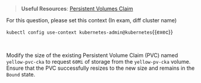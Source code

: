 
> <strong>Useful Resources</strong>: [Persistent Volumes Claim](https://kubernetes.io/docs/concepts/storage/persistent-volumes/)

For this question, please set this context (In exam, diff cluster name)

`kubectl config use-context kubernetes-admin@kubernetes`{{exec}}

<br>

Modify the size of the existing Persistent Volume Claim (PVC) named `yellow-pvc-cka` to request `60Mi` of storage from the `yellow-pv-cka` volume. Ensure that the PVC successfully resizes to the new size and remains in the `Bound` state.